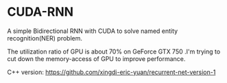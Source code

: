 # CUDA-RNN
A simple Bidirectional RNN with CUDA to solve named entity recognition(NER) problem.

The utilization ratio of GPU is about 70% on GeForce GTX 750 .I'm trying to cut down the memory-access of GPU to improve performance.

C++ version: https://github.com/xingdi-eric-yuan/recurrent-net-version-1
